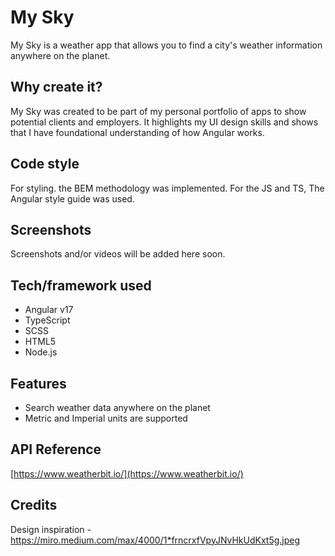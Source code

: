 # My Sky

My Sky is a weather app  that allows you to find a city's weather information anywhere on the planet.

## Why create it?


My Sky was created to be part of my personal portfolio of apps to show potential clients and employers. It highlights my UI design skills and shows that I have foundational understanding of how Angular works.


## Code style

For styling. the BEM methodology was implemented. 
For the JS and TS, The Angular style guide was used.
 
## Screenshots

Screenshots and/or videos will be added here soon.

## Tech/framework used

- Angular v17
- TypeScript
- SCSS
- HTML5
- Node.js
  

## Features

- Search weather data anywhere on the planet
- Metric and Imperial units are supported

## API Reference

[https://www.weatherbit.io/](https://www.weatherbit.io/)

## Credits
Design inspiration - https://miro.medium.com/max/4000/1*frncrxfVpyJNvHkUdKxt5g.jpeg
